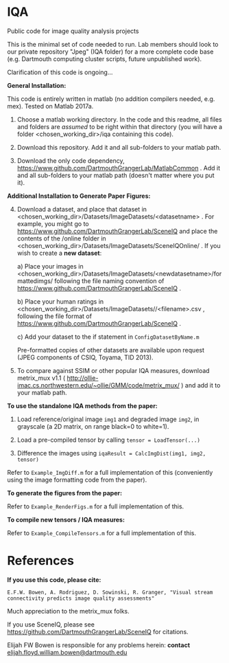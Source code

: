 # IQA
Public code for image quality analysis projects

This is the minimal set of code needed to run. Lab members should look to our private repository "Jpeg" (IQA folder) for a more complete code base (e.g. Dartmouth computing cluster scripts, future unpublished work).

Clarification of this code is ongoing...

**General Installation:**

This code is entirely written in matlab (no addition compilers needed, e.g. mex). Tested on Matlab 2017a.

1) Choose a matlab working directory. In the code and this readme, all files and folders are *assumed* to be right within that directory (you will have a folder <chosen_working_dir>/iqa containing this code).

2) Download this repository. Add it and all sub-folders to your matlab path.

3) Download the only code dependency, https://www.github.com/DartmouthGrangerLab/MatlabCommon . Add it and all sub-folders to your matlab path (doesn't matter where you put it).

**Additional Installation to Generate Paper Figures:**

4) Download a dataset, and place that dataset in \<chosen_working_dir\>/Datasets/ImageDatasets/\<datasetname\> . For example, you might go to https://www.github.com/DartmouthGrangerLab/SceneIQ and place the contents of the /online folder in \<chosen_working_dir\>/Datasets/ImageDatasets/SceneIQOnline/ . If you wish to create a **new dataset**:
  
   a) Place your images in \<chosen_working_dir\>/Datasets/ImageDatasets/\<newdatasetname\>/formattedimgs/ following the file naming convention of https://www.github.com/DartmouthGrangerLab/SceneIQ .
  
   b) Place your human ratings in \<chosen_working_dir\>/Datasets/ImageDatasets/<newdatasetname>/\<filename\>.csv , following the file format of https://www.github.com/DartmouthGrangerLab/SceneIQ .
  
   c) Add your dataset to the if statement in ```ConfigDatasetByName.m```
  
   Pre-formatted copies of other datasets are available upon request (JPEG components of CSIQ, Toyama, TID 2013).

5) To compare against SSIM or other popular IQA measures, download metrix_mux v1.1 ( http://ollie-imac.cs.northwestern.edu/~ollie/GMM/code/metrix_mux/ ) and add it to your matlab path.

**To use the standalone IQA methods from the paper:**

1) Load reference/original image ```img1``` and degraded image ```img2```, in grayscale (a 2D matrix, on range black=0 to white=1).

2) Load a pre-compiled tensor by calling ```tensor = LoadTensor(...)```

3) Difference the images using ```iqaResult = CalcImgDist(img1, img2, tensor)```

Refer to ```Example_ImgDiff.m``` for a full implementation of this (conveniently using the image formatting code from the paper).

**To generate the figures from the paper:**
  
Refer to ```Example_RenderFigs.m``` for a full implementation of this.

**To compile new tensors / IQA measures:**

Refer to ```Example_CompileTensors.m``` for a full implementation of this.

# References

**If you use this code, please cite:**

```E.F.W. Bowen, A. Rodriguez, D. Sowinski, R. Granger, "Visual stream connectivity predicts image quality assessments"```

Much appreciation to the metrix_mux folks.

If you use SceneIQ, please see https://github.com/DartmouthGrangerLab/SceneIQ for citations.

Elijah FW Bowen is responsible for any problems herein: **contact** elijah.floyd.william.bowen@dartmouth.edu
